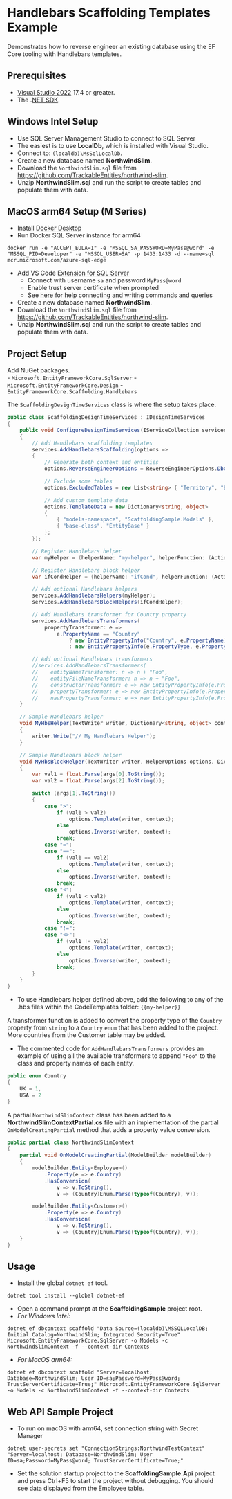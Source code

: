 ﻿# Handlebars Scaffolding Templates Example

Demonstrates how to reverse engineer an existing database using the EF Core tooling with Handlebars templates.

## Prerequisites

- [Visual Studio 2022](https://www.visualstudio.com/downloads/) 17.4 or greater.
- The .[NET SDK](https://www.microsoft.com/net/download/core).

## Windows Intel Setup

- Use SQL Server Management Studio to connect to SQL Server
- The easiest is to use **LocalDb**, which is installed with Visual Studio.
- Connect to: `(localdb)\MsSqlLocalDb`.
- Create a new database named **NorthwindSlim**.
- Download the `NorthwindSlim.sql` file from <https://github.com/TrackableEntities/northwind-slim>.
- Unzip **NorthwindSlim.sql** and run the script to create tables and populate them with data.

## MacOS arm64 Setup (M Series)

- Install [Docker Desktop](https://www.docker.com/products/docker-desktop/)
- Run Docker SQL Server instance for arm64

```
docker run -e "ACCEPT_EULA=1" -e "MSSQL_SA_PASSWORD=MyPass@word" -e "MSSQL_PID=Developer" -e "MSSQL_USER=SA" -p 1433:1433 -d --name=sql mcr.microsoft.com/azure-sql-edge
```

- Add VS Code [Extension for SQL Server](https://marketplace.visualstudio.com/items?itemName=ms-mssql.mssql)
  - Connect with username `sa` and password `MyPass@word`
  - Enable trust server certificate when prompted
  - See [here](https://learn.microsoft.com/en-us/sql/tools/visual-studio-code/sql-server-develop-use-vscode?view=sql-server-ver16) for help connecting and writing commands and queries
- Create a new database named **NorthwindSlim**.
- Download the `NorthwindSlim.sql` file from <https://github.com/TrackableEntities/northwind-slim>.
- Unzip **NorthwindSlim.sql** and run the script to create tables and populate them with data.

## Project Setup

Add NuGet packages.  
    - `Microsoft.EntityFrameworkCore.SqlServer`
    - `Microsoft.EntityFrameworkCore.Design`
    - `EntityFrameworkCore.Scaffolding.Handlebars`

The `ScaffoldingDesignTimeServices` class is where the setup takes place.

```csharp
public class ScaffoldingDesignTimeServices : IDesignTimeServices
{
    public void ConfigureDesignTimeServices(IServiceCollection services)
    {
        // Add Handlebars scaffolding templates
        services.AddHandlebarsScaffolding(options =>
        {
            // Generate both context and entities
            options.ReverseEngineerOptions = ReverseEngineerOptions.DbContextAndEntities;

            // Exclude some tables
            options.ExcludedTables = new List<string> { "Territory", "EmployeeTerritories" };

            // Add custom template data
            options.TemplateData = new Dictionary<string, object>
            {
                { "models-namespace", "ScaffoldingSample.Models" },
                { "base-class", "EntityBase" }
            };
        });

        // Register Handlebars helper
        var myHelper = (helperName: "my-helper", helperFunction: (Action<TextWriter, Dictionary<string, object>, object[]>) MyHbsHelper);

        // Register Handlebars block helper
        var ifCondHelper = (helperName: "ifCond", helperFunction: (Action<TextWriter, HelperOptions, Dictionary<string, object>, object[]>)MyHbsBlockHelper);

        // Add optional Handlebars helpers
        services.AddHandlebarsHelpers(myHelper);
        services.AddHandlebarsBlockHelpers(ifCondHelper);

        // Add Handlebars transformer for Country property
        services.AddHandlebarsTransformers(
            propertyTransformer: e =>
                e.PropertyName == "Country"
                    ? new EntityPropertyInfo("Country", e.PropertyName)
                    : new EntityPropertyInfo(e.PropertyType, e.PropertyName));

        // Add optional Handlebars transformers
        //services.AddHandlebarsTransformers(
        //    entityNameTransformer: n => n + "Foo",
        //    entityFileNameTransformer: n => n + "Foo",
        //    constructorTransformer: e => new EntityPropertyInfo(e.PropertyType + "Foo", e.PropertyName + "Foo"),
        //    propertyTransformer: e => new EntityPropertyInfo(e.PropertyType, e.PropertyName + "Foo"),
        //    navPropertyTransformer: e => new EntityPropertyInfo(e.PropertyType + "Foo", e.PropertyName + "Foo"));
    }

    // Sample Handlebars helper
    void MyHbsHelper(TextWriter writer, Dictionary<string, object> context, object[] parameters)
    {
        writer.Write("// My Handlebars Helper");
    }

    // Sample Handlebars block helper
    void MyHbsBlockHelper(TextWriter writer, HelperOptions options, Dictionary<string, object> context, object[] args)
    {
        var val1 = float.Parse(args[0].ToString());
        var val2 = float.Parse(args[2].ToString());

        switch (args[1].ToString())
        {
            case ">":
                if (val1 > val2)
                    options.Template(writer, context);
                else
                    options.Inverse(writer, context);
                break;
            case "=":
            case "==":
                if (val1 == val2)
                    options.Template(writer, context);
                else
                    options.Inverse(writer, context);
                break;
            case "<":
                if (val1 < val2)
                    options.Template(writer, context);
                else
                    options.Inverse(writer, context);
                break;
            case "!=":
            case "<>":
                if (val1 != val2)
                    options.Template(writer, context);
                else
                    options.Inverse(writer, context);
                break;
        }
    }
}
```
- To use Handlebars helper defined above, add the following to any of the .hbs files within the CodeTemplates folder: `{{my-helper}}`

A transformer function is added to convert the property type of the `Country` property from `string` to a `Country` `enum` that has been added to the project. More countries from the Customer table may be added.
- The commented code for `AddHandlebarsTransformers` provides an example of using all the available transformers to append `"Foo"` to the class and property names of each entity.

```csharp
public enum Country
{
    UK = 1,
    USA = 2
}
```

A partial `NorthwindSlimContext` class has been added to a **NorthwindSlimContextPartial.cs** file with an implementation of the partial `OnModelCreatingPartial` method that adds a property value conversion.

```csharp
public partial class NorthwindSlimContext
{
    partial void OnModelCreatingPartial(ModelBuilder modelBuilder)
    {
        modelBuilder.Entity<Employee>()
            .Property(e => e.Country)
            .HasConversion(
                v => v.ToString(),
                v => (Country)Enum.Parse(typeof(Country), v));

        modelBuilder.Entity<Customer>()
            .Property(e => e.Country)
            .HasConversion(
                v => v.ToString(),
                v => (Country)Enum.Parse(typeof(Country), v));
    }
}
```

## Usage

- Install the global `dotnet ef` tool.
```
dotnet tool install --global dotnet-ef
```

- Open a command prompt at the **ScaffoldingSample** project root.
- *For Windows Intel:*

```
dotnet ef dbcontext scaffold "Data Source=(localdb)\MSSQLLocalDB; Initial Catalog=NorthwindSlim; Integrated Security=True" Microsoft.EntityFrameworkCore.SqlServer -o Models -c NorthwindSlimContext -f --context-dir Contexts
```

- *For MacOS arm64:*

```
dotnet ef dbcontext scaffold "Server=localhost; Database=NorthwindSlim; User ID=sa;Password=MyPass@word; TrustServerCertificate=True;" Microsoft.EntityFrameworkCore.SqlServer -o Models -c NorthwindSlimContext -f --context-dir Contexts
```

## Web API Sample Project

- To run on macOS with arm64, set connection string with Secret Manager

```
dotnet user-secrets set "ConnectionStrings:NorthwindTestContext" "Server=localhost; Database=NorthwindSlim; User ID=sa;Password=MyPass@word; TrustServerCertificate=True;"
```

- Set the solution startup project to the **ScaffoldingSample.Api** project and press Ctrl+F5 to start the project without debugging. You should see data displayed from the Employee table.